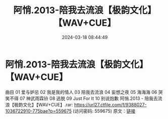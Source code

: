 ﻿---
title: 阿悄.2013-陪我去流浪【极韵文化】【WAV+CUE】
date: 2024-03-18 08:44:49
categories: WAV车载音乐、镜像
tags: 华语中文
---
# 阿悄.2013-陪我去流浪【极韵文化】【WAV+CUE】

曲目
01 爱与妒忌
02 我是我的情人
03 陪我去流浪
04 妄想之夜
05 海海海
06 哭笑不得
07 神武雨霖铃
08 逃脱
09 Just For It
10 别说抱歉
阿悄.2013 - 陪我去流浪【极韵文化】【WAV+CUE】.rar: https://url27.ctfile.com/f/9388027-1036722910-775bae?p=559675
(访问密码: 559675)
原文：[链接](https://blog.sina.com.cn/s/blog_1647c7e76010314ri.html)